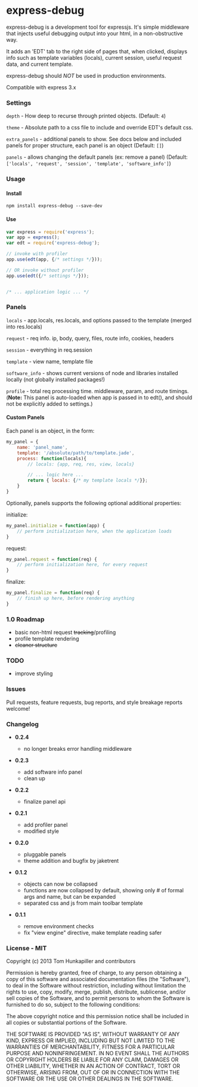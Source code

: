 # express-debug
express-debug is a development tool for expressjs. It's simple middleware that
injects useful debugging output into your html, in a non-obstructive way.

It adds an 'EDT' tab to the right side of pages that, when clicked, displays info
such as template variables (locals), current session, useful request data, and
current template.

express-debug should *NOT* be used in production environments.

Compatible with express 3.x


### Settings

`depth` - How deep to recurse through printed objects. (Default: `4`)

`theme` - Absolute path to a css file to include and override EDT's default css.

`extra_panels` - additional panels to show. See docs below and included panels for proper structure, each panel is an object (Default: `[]`)

`panels` - allows changing the default panels (ex: remove a panel) (Default: `['locals', 'request', 'session', 'template', 'software_info']`)


### Usage

#### Install
`npm install express-debug --save-dev`

#### Use
```js
var express = require('express');
var app = express();
var edt = require('express-debug');

// invoke with profiler
app.use(edt(app, {/* settings */}));

// OR invoke without profiler
app.use(edt({/* settings */}));


/* ... application logic ... */
```


### Panels

`locals` - app.locals, res.locals, and options passed to the template (merged into res.locals)

`request` - req info. ip, body, query, files, route info, cookies, headers

`session` - everything in req.session

`template` - view name, template file

`software_info` - shows current versions of node and libraries installed locally (not globally installed packages!)

`profile` - total req processing time. middleware, param, and route timings.
(**Note:** This panel is auto-loaded when app is passed in to edt(), and should not be explicitly added to settings.)

#### Custom Panels
Each panel is an object, in the form:

```js
my_panel = {
    name: 'panel_name',
    template: '/absolute/path/to/template.jade',
    process: function(locals){
        // locals: {app, req, res, view, locals}

        // ... logic here ...
        return { locals: {/* my template locals */}};
    }
}
```
Optionally, panels supports the following optional additional properties:

initialize:
```js
my_panel.initialize = function(app) {
    // perform initialization here, when the application loads
}
```

request:
```js
my_panel.request = function(req) {
    // perform initialization here, for every request
}
```

finalize:
```js
my_panel.finalize = function(req) {
    // finish up here, before rendering anything
}
```

### 1.0 Roadmap
* basic non-html request ~~tracking~~/profiling
* profile template rendering
* ~~cleaner structure~~


### TODO
* improve styling


### Issues
Pull requests, feature requests, bug reports, and style breakage reports welcome!


### Changelog
* **0.2.4**
  * no longer breaks error handling middleware


* **0.2.3**
  * add software info panel
  * clean up


* **0.2.2**
  * finalize panel api


* **0.2.1**
  * add profiler panel
  * modified style


* **0.2.0**
  * pluggable panels
  * theme addition and bugfix by jaketrent


* **0.1.2**
  * objects can now be collapsed
  * functions are now collapsed by default, showing only # of formal args and name, but can be expanded
  * separated css and js from main toolbar template


* **0.1.1**
  * remove environment checks
  * fix "view engine" directive, make template reading safer


### License - MIT
Copyright (c) 2013 Tom Hunkapiller and contributors

Permission is hereby granted, free of charge, to any person obtaining a copy of
this software and associated documentation files (the "Software"), to deal in
the Software without restriction, including without limitation the rights to
use, copy, modify, merge, publish, distribute, sublicense, and/or sell copies
of the Software, and to permit persons to whom the Software is furnished to do
so, subject to the following conditions:

The above copyright notice and this permission notice shall be included in all
copies or substantial portions of the Software.

THE SOFTWARE IS PROVIDED "AS IS", WITHOUT WARRANTY OF ANY KIND, EXPRESS OR
IMPLIED, INCLUDING BUT NOT LIMITED TO THE WARRANTIES OF MERCHANTABILITY,
FITNESS FOR A PARTICULAR PURPOSE AND NONINFRINGEMENT. IN NO EVENT SHALL THE
AUTHORS OR COPYRIGHT HOLDERS BE LIABLE FOR ANY CLAIM, DAMAGES OR OTHER LIABILITY,
WHETHER IN AN ACTION OF CONTRACT, TORT OR OTHERWISE, ARISING FROM, OUT OF OR IN
CONNECTION WITH THE SOFTWARE OR THE USE OR OTHER DEALINGS IN THE SOFTWARE.
